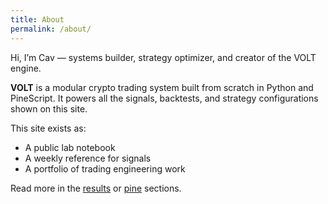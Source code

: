 ```yaml
---
title: About
permalink: /about/
---
```


Hi, I’m Cav — systems builder, strategy optimizer, and creator of the VOLT engine.

**VOLT** is a modular crypto trading system built from scratch in Python and PineScript. It powers all the signals, backtests, and strategy configurations shown on this site.

This site exists as:
- A public lab notebook
- A weekly reference for signals
- A portfolio of trading engineering work

Read more in the [results](/results) or [pine](/pine) sections.
